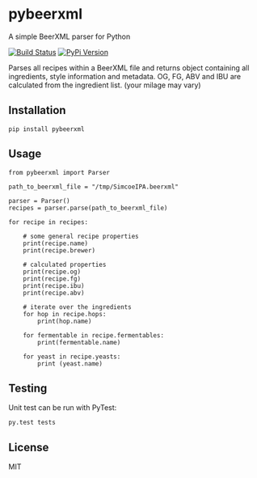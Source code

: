 # pybeerxml

A simple BeerXML parser for Python


[![Build Status](https://img.shields.io/travis/hotzenklotz/pybeerxml.svg?style=flat-square)](https://travis-ci.org/hotzenklotz/pybeerxml)
[![PyPi Version](https://img.shields.io/pypi/v/pybeerxml.svg?style=flat-square)](https://pypi.python.org/pypi?:action=display&name=pybeerxml&version=1.0)

Parses all recipes within a BeerXML file and returns <Recipe> object containing all ingredients, style information and metadata.
OG, FG, ABV and IBU are calculated from the ingredient list. (your milage may vary)

## Installation

```
pip install pybeerxml
```

## Usage

```
from pybeerxml import Parser

path_to_beerxml_file = "/tmp/SimcoeIPA.beerxml"

parser = Parser()
recipes = parser.parse(path_to_beerxml_file)

for recipe in recipes:

    # some general recipe properties
    print(recipe.name)
    print(recipe.brewer)

    # calculated properties
    print(recipe.og)
    print(recipe.fg)
    print(recipe.ibu)
    print(recipe.abv)

    # iterate over the ingredients
    for hop in recipe.hops:
        print(hop.name)

    for fermentable in recipe.fermentables:
        print(fermentable.name)

    for yeast in recipe.yeasts:
        print (yeast.name)
```

## Testing

Unit test can be run with PyTest:
```
py.test tests
```

## License

MIT

